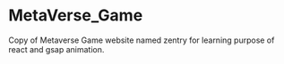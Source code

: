 # MetaVerse_Game
 Copy of Metaverse Game website named zentry for learning purpose of react and gsap animation.
